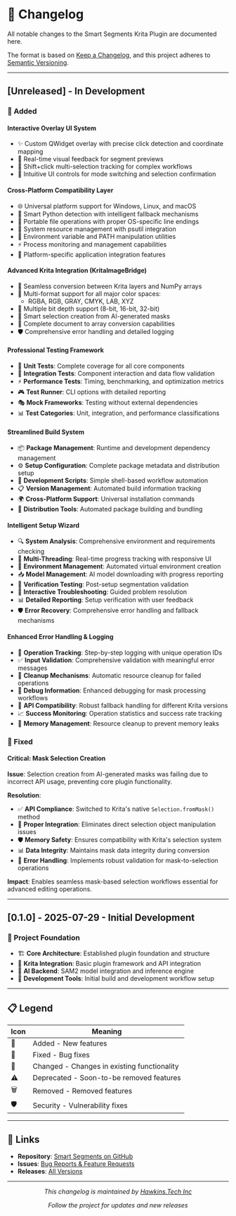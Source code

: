 # 📝 Changelog

All notable changes to the Smart Segments Krita Plugin are documented here.

The format is based on [Keep a Changelog](https://keepachangelog.com/en/1.0.0/), and this project adheres to [Semantic Versioning](https://semver.org/spec/v2.0.0.html).

---

## [Unreleased] - In Development

### 🚀 Added

#### **Interactive Overlay UI System**
- ✨ Custom QWidget overlay with precise click detection and coordinate mapping
- 🎯 Real-time visual feedback for segment previews
- 🔧 Shift+click multi-selection tracking for complex workflows
- 🎨 Intuitive UI controls for mode switching and selection confirmation

#### **Cross-Platform Compatibility Layer**
- 🌐 Universal platform support for Windows, Linux, and macOS
- 🐍 Smart Python detection with intelligent fallback mechanisms
- 📁 Portable file operations with proper OS-specific line endings
- 🔧 System resource management with psutil integration
- 🔗 Environment variable and PATH manipulation utilities
- ⚡ Process monitoring and management capabilities
- 🔌 Platform-specific application integration features

#### **Advanced Krita Integration (KritaImageBridge)**
- 🔄 Seamless conversion between Krita layers and NumPy arrays
- 🎨 Multi-format support for all major color spaces:
  - RGBA, RGB, GRAY, CMYK, LAB, XYZ
- 📏 Multiple bit depth support (8-bit, 16-bit, 32-bit)
- 🎯 Smart selection creation from AI-generated masks
- 📄 Complete document to array conversion capabilities
- 🛡️ Comprehensive error handling and detailed logging

#### **Professional Testing Framework**
- 🧪 **Unit Tests**: Complete coverage for all core components
- 🔗 **Integration Tests**: Component interaction and data flow validation
- ⚡ **Performance Tests**: Timing, benchmarking, and optimization metrics
- 🎮 **Test Runner**: CLI options with detailed reporting
- 🎭 **Mock Frameworks**: Testing without external dependencies
- 📊 **Test Categories**: Unit, integration, and performance classifications

#### **Streamlined Build System**
- 📦 **Package Management**: Runtime and development dependency management
- ⚙️ **Setup Configuration**: Complete package metadata and distribution setup
- 🔧 **Development Scripts**: Simple shell-based workflow automation
- 📋 **Version Management**: Automated build information tracking
- 🌍 **Cross-Platform Support**: Universal installation commands
- 🚀 **Distribution Tools**: Automated package building and bundling

#### **Intelligent Setup Wizard**
- 🔍 **System Analysis**: Comprehensive environment and requirements checking
- 🧵 **Multi-Threading**: Real-time progress tracking with responsive UI
- 🐍 **Environment Management**: Automated virtual environment creation
- 📥 **Model Management**: AI model downloading with progress reporting
- 🧪 **Verification Testing**: Post-setup segmentation validation
- 🔧 **Interactive Troubleshooting**: Guided problem resolution
- 📊 **Detailed Reporting**: Setup verification with user feedback
- 🛡️ **Error Recovery**: Comprehensive error handling and fallback mechanisms

#### **Enhanced Error Handling & Logging**
- 📝 **Operation Tracking**: Step-by-step logging with unique operation IDs
- ✅ **Input Validation**: Comprehensive validation with meaningful error messages
- 🧹 **Cleanup Mechanisms**: Automatic resource cleanup for failed operations
- 🐛 **Debug Information**: Enhanced debugging for mask processing workflows
- 🔄 **API Compatibility**: Robust fallback handling for different Krita versions
- 📈 **Success Monitoring**: Operation statistics and success rate tracking
- 🧠 **Memory Management**: Resource cleanup to prevent memory leaks

### 🐛 Fixed

#### **Critical: Mask Selection Creation**
**Issue**: Selection creation from AI-generated masks was failing due to incorrect API usage, preventing core plugin functionality.

**Resolution**:
- ✅ **API Compliance**: Switched to Krita's native `Selection.fromMask()` method
- 🔧 **Proper Integration**: Eliminates direct selection object manipulation issues
- 🛡️ **Memory Safety**: Ensures compatibility with Krita's selection system
- 📊 **Data Integrity**: Maintains mask data integrity during conversion
- 🚨 **Error Handling**: Implements robust validation for mask-to-selection operations

**Impact**: Enables seamless mask-based selection workflows essential for advanced editing operations.

---

## [0.1.0] - 2025-07-29 - Initial Development

### 🎯 Project Foundation
- 🏗️ **Core Architecture**: Established plugin foundation and structure
- 🎨 **Krita Integration**: Basic plugin framework and API integration
- 🧠 **AI Backend**: SAM2 model integration and inference engine
- 🔧 **Development Tools**: Initial build and development workflow setup

---

## 📋 Legend

| Icon | Meaning |
|------|---------|
| 🚀 | Added - New features |
| 🐛 | Fixed - Bug fixes |
| 🔄 | Changed - Changes in existing functionality |
| ⚠️ | Deprecated - Soon-to-be removed features |
| 🗑️ | Removed - Removed features |
| 🛡️ | Security - Vulnerability fixes |

---

## 🔗 Links

- **Repository**: [Smart Segments on GitHub](https://github.com/a904guy/Smart_Segments)
- **Issues**: [Bug Reports & Feature Requests](https://github.com/a904guy/Smart_Segments/issues)
- **Releases**: [All Versions](https://github.com/a904guy/Smart_Segments/releases)

---

<div align="center">

*This changelog is maintained by [Hawkins.Tech Inc](https://github.com/a904guy/Smart_Segments)*

*Follow the project for updates and new releases*

</div>

